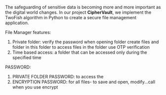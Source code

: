 The safeguarding of sensitive data is becoming more and more important as the digital world changes. 
In our project **CipherVault**, we implement the TwoFish algorithm in Python to create a secure file management application.

File Manager features:
1. Private folder:
   verify the password when opening folder
   create files and folder in this folder
   to access files in the folder use OTP verification
2. Time based access:
   a folder that can be accessed only during the specified time


PASSWORD:
1. PRIVATE FOLDER PASSWORD: to access the
2. ENCRYPTION PASSWORD: for all files- to save and open, modify...call when you use encrypt

